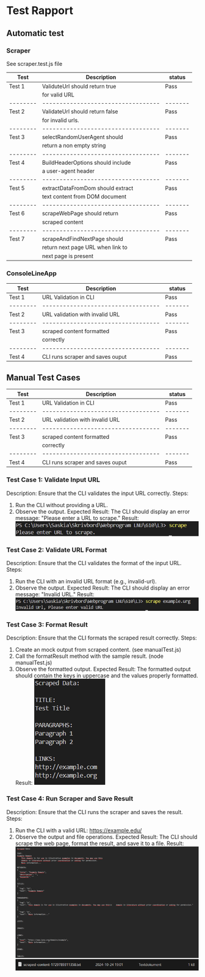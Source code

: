 # Test Rapport

## Automatic test

### Scraper 
See scraper.test.js file

| Test   | Description                      |status |
|--------|----------------------------------|-------|
| Test 1 | ValiduteUrl should return true   | Pass  |
|        | for valid URL                    |       |
|--------|----------------------------------|-------|
| Test 2 | ValidateUrl should return false  | Pass  |
|        | for invalid urls.                |       |
|--------|----------------------------------|-------|
| Test 3 | selectRandomUserAgent should     | Pass  |
|        | return a non empty string        |       |
|--------|----------------------------------|-------|
| Test 4 | BuildHeaderOptions should include|Pass   |
|        | a user-agent header              |       |
|--------|----------------------------------|-------|
| Test 5 | extractDataFromDom should extract| Pass  |
|        | text content from DOM document   |       |
|--------|----------------------------------|-------|
| Test 6 | scrapeWebPage should return      | Pass  |
|        | scraped content                  |       |
|--------|----------------------------------|-------|
| Test 7 | scrapeAndFindNextPage should     | Pass  |
|        | return next page URL when link to|       |
|        | next page is present             |       |



### ConsoleLineApp
| Test   | Description                      | status|
|--------|----------------------------------|-------|
| Test 1 | URL Validation in CLI            | Pass  |
|--------|----------------------------------|-------|
| Test 2 | URL validation with invalid URL  | Pass  |
|--------|----------------------------------|-------|
| Test 3 | scraped content formatted        | Pass  |
|        | correctly                        |       |
|--------|----------------------------------|-------|
| Test 4 | CLI runs scraper and saves ouput | Pass  |




## Manual Test Cases

| Test   | Description                      | status|
|--------|----------------------------------|-------|
| Test 1 | URL Validation in CLI            | Pass  |
|--------|----------------------------------|-------|
| Test 2 | URL validation with invalid URL  | Pass  |
|--------|----------------------------------|-------|
| Test 3 | scraped content formatted        | Pass  |
|        | correctly                        |       |
|--------|----------------------------------|-------|
| Test 4 | CLI runs scraper and saves ouput | Pass  |

### Test Case 1: Validate Input URL
Description: Ensure that the CLI validates the input URL correctly.
Steps:
1. Run the CLI without providing a URL.
2. Observe the output.
Expected Result: The CLI should display an error message: "Please enter a URL to scrape."
Result:
![Test](./img/test1.png)

### Test Case 2: Validate URL Format
Description: Ensure that the CLI validates the format of the input URL.
Steps:
1. Run the CLI with an invalid URL format (e.g., invalid-url).
1. Observe the output.
Expected Result: The CLI should display an error message: "Invalid URL."
Result:
![Test](./img/test2.png)

### Test Case 3: Format Result
Description: Ensure that the CLI formats the scraped result correctly.
Steps:
1. Create an mock output from scraped content. (see manualTest.js)
2. Call the formatResult method with the sample result. (node manualTest.js)
3. Observe the formatted output.
Expected Result: The formatted output should contain the keys in uppercase and the values properly formatted.
Result:
![Test](/img/test3.png)

### Test Case 4: Run Scraper and Save Result
Description: Ensure that the CLI runs the scraper and saves the result.
Steps:
1. Run the CLI with a valid URL: https://example.edu/
2. Observe the output and file operations.
Expected Result: The CLI should scrape the web page, format the result, and save it to a file.
Result:
![Test](./img/test4.png)
![Test](./img/test5.png)